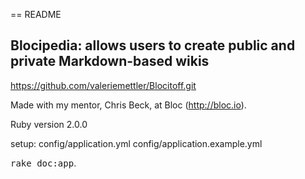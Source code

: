 == README

## Blocipedia:  allows users to create public and private Markdown-based wikis

https://github.com/valeriemettler/Blocitoff.git

Made with my mentor, Chris Beck, at Bloc (http://bloc.io).

Ruby version 2.0.0 

setup: 
config/application.yml
config/application.example.yml

<tt>rake doc:app</tt>.
